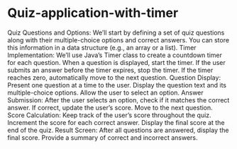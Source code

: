 # Quiz-application-with-timer
Quiz Questions and Options:
We’ll start by defining a set of quiz questions along with their multiple-choice options and correct answers. You can store this information in a data structure (e.g., an array or a list).
Timer Implementation:
We’ll use Java’s Timer class to create a countdown timer for each question.
When a question is displayed, start the timer.
If the user submits an answer before the timer expires, stop the timer.
If the timer reaches zero, automatically move to the next question.
Question Display:
Present one question at a time to the user.
Display the question text and its multiple-choice options.
Allow the user to select an option.
Answer Submission:
After the user selects an option, check if it matches the correct answer.
If correct, update the user’s score.
Move to the next question.
Score Calculation:
Keep track of the user’s score throughout the quiz.
Increment the score for each correct answer.
Display the final score at the end of the quiz.
Result Screen:
After all questions are answered, display the final score.
Provide a summary of correct and incorrect answers.
